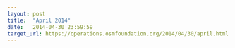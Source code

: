 ```yaml
---
layout: post
title:  "April 2014"
date:   2014-04-30 23:59:59
target_url: https://operations.osmfoundation.org/2014/04/30/april.html
---
```

